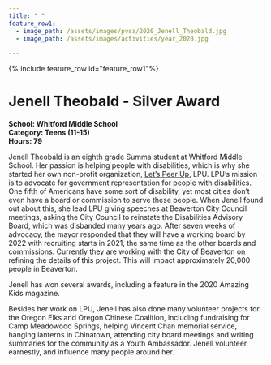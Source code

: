 ```yaml
---
title: " "
feature_row1:
  - image_path: /assets/images/pvsa/2020_Jenell_Theobald.jpg
  - image_path: /assets/images/activities/year_2020.jpg

---
```


{% include feature_row id="feature_row1"%}

# Jenell Theobald - Silver Award

**School: Whitford Middle School**  
**Category: Teens (11-15)**  
**Hours: 79**  

Jenell Theobald is an eighth grade Summa student at Whitford Middle School. Her passion is helping people with disabilities, which is why she started her own non-profit organization, [Let’s Peer Up](https://www.letspeerup.org/), LPU. LPU’s mission is to advocate for government representation for people with disabilities. One fifth of Americans have some sort of disability, yet most cities don’t even have a board or commission to serve these people. When Jenell found out about this, she lead LPU giving speeches at Beaverton City Council meetings, asking the City Council to reinstate the Disabilities Advisory Board, which was disbanded many years ago.  After seven weeks of advocacy, the mayor responded that they will have a working board by 2022 with recruiting starts in 2021, the same time as the other boards and commissions.  Currently they are working with the City of Beaverton on refining the details of this project.  This will impact approximately 20,000 people in Beaverton.

Jenell has won several awards, including a feature in the 2020 Amazing Kids magazine.

Besides her work on LPU, Jenell has also done many volunteer projects for the Oregon Elks and Oregon Chinese Coalition, including fundraising for Camp Meadowood Springs, helping Vincent Chan memorial service, hanging lanterns in Chinatown, attending city board meetings and writing summaries for the community as a Youth Ambassador. Jenell volunteer earnestly, and influence many people around her.
